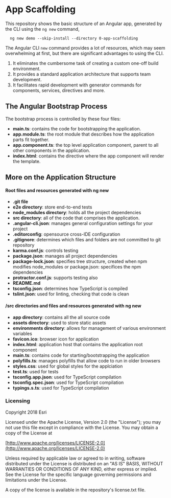 # App Scaffolding
This repository shows the basic structure of an Angular app, generated by the CLI using the ```ng new``` command, 

```
  ng new demo --skip-install --directory 0-app-scaffolding
``` 
The Angular CLI ```new``` command provides a lot of resources, which may seem overwhelming at first, but there are significant advantages to using the CLI.

1. It eliminates the cumbersome task of creating a custom one-off build environment.
2. It provides a standard application architecture that supports team development.
3. It facilitates rapid development with generator commands for components, services, directives and more.

## The Angular Bootstrap Process
The bootstrap process is controlled by these four files:  
*	**main.ts**: contains the code for bootstrapping the application.
*	**app.module.ts**: the root module that describes how the application parts fit together.
*	**app.component.ts**: the top level application component, parent to all other components in the application.
*	**index.html**: contains the directive where the app component will render the template. 


## More on the Application Structure
#### Root files and resources generated with ng new
*	**.git file**
*	**e2e directory**: store end-to-end tests
*	**node_modules directory**: holds all the project dependencies
*	**src directory**: all of the code that comprises the application.
*	**.angular-cli.json**: manages general configuration settings for your project
*	**.editorconfig**: opensource cross-IDE configuration
*	**.gitignore**: determines which files and folders are not committed to git repository
*	**karma.conf.js**: controls testing
*	**package.json**: manages all project dependencies
*	**package-lock.json**: specifies tree structure, created when npm modifies node_modules or package.json: specifices the npm dependencies 
*	**protractor.conf.js**: supports testing also
*	**README.md**
*	**tsconfig.json**: determines how TypeScript is compiled
*	**tslint.json**: used for linting, checking that code is clean 

#### /src directories and files and resources generated with ng new
*	**app directory**: contains all the all source code
*	**assets directory**: used to store static assets
*	**environments directory**: allows for management of various environment variables
*	**favicon.ico**: browser icon for application
*	**index.html**: application host that contains the application root component
*	**main.ts**: contains code for starting/bootstrapping the application
*	**polyfills.ts**: manages polyfills that allow code to run in older browsers 
*	**styles.css**: used for global styles for the applciation
*	**test.ts**: used for tests
*	**tsconfig.app.json**: used for TypeScript compilation
*	**tsconfig.spec.json**: used for TypeScript compilation
*	**typings.s.ts**: used for TypeScript compilation

### Licensing

Copyright 2018 Esri

Licensed under the Apache License, Version 2.0 (the "License"); you may not use this file except in compliance with the License. You may obtain a copy of the License at

[http://www.apache.org/licenses/LICENSE-2.0](http://www.apache.org/licenses/LICENSE-2.0)

Unless required by applicable law or agreed to in writing, software distributed under the License is distributed on an "AS IS" BASIS, WITHOUT WARRANTIES OR CONDITIONS OF ANY KIND, either express or implied. See the License for the specific language governing permissions and limitations under the License.

A copy of the license is available in the repository's license.txt file.


